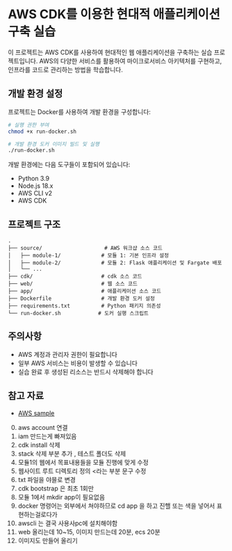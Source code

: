 # AWS CDK를 이용한 현대적 애플리케이션 구축 실습

이 프로젝트는 AWS CDK를 사용하여 현대적인 웹 애플리케이션을 구축하는 실습 프로젝트입니다. AWS의 다양한 서비스를 활용하여 마이크로서비스 아키텍처를 구현하고, 인프라를 코드로 관리하는 방법을 학습합니다.

## 개발 환경 설정

프로젝트는 Docker를 사용하여 개발 환경을 구성합니다:

```bash
# 실행 권한 부여
chmod +x run-docker.sh

# 개발 환경 도커 이미지 빌드 및 실행
./run-docker.sh
```

개발 환경에는 다음 도구들이 포함되어 있습니다:
- Python 3.9
- Node.js 18.x
- AWS CLI v2
- AWS CDK

## 프로젝트 구조

```
.
├── source/                    # AWS 워크샵 소스 코드
│   ├── module-1/             # 모듈 1: 기본 인프라 설정
│   ├── module-2/             # 모듈 2: Flask 애플리케이션 및 Fargate 배포
│   └── ...
├── cdk/                      # cdk 소스 코드
├── web/                      # 웹 소스 코드
├── app/                      # 애플리케이션 소스 코드
├── Dockerfile                # 개발 환경 도커 설정
├── requirements.txt          # Python 패키지 의존성
└── run-docker.sh            # 도커 실행 스크립트
```

## 주의사항

- AWS 계정과 관리자 권한이 필요합니다
- 일부 AWS 서비스는 비용이 발생할 수 있습니다
- 실습 완료 후 생성된 리소스는 반드시 삭제해야 합니다

## 참고 자료

- [AWS sample](https://github.com/aws-samples/aws-modern-application-workshop)

0. aws account 연결
1. iam 만드는게 빠져있음
2. cdk install 삭제
3. stack 삭제 부분 추가 , 테스트 폴더도 삭제
4. 모듈1의 웹에서 목표내용들을 모듈 진행에 맞게 수정
5. 웹사이트 루트 디렉토리 정의 <라는 부분 문구 수정
6. txt 파일을 야믈로 변경
7. cdk bootstrap 은 최초 1회만
8. 모듈 1에서 mkdir app이 필요없음
9. docker 명령어는 외부에서 쳐야하므로 cd app 을 하고 진핼 또는 색을 넣어서 표현하는걸로다가
10. awscli 는 결국 사용사pc에 설치해야함
11. web 올리는데 10~15, 이미지 만드는데 20분, ecs 20분
12. 이미지도 만들어 올리기

